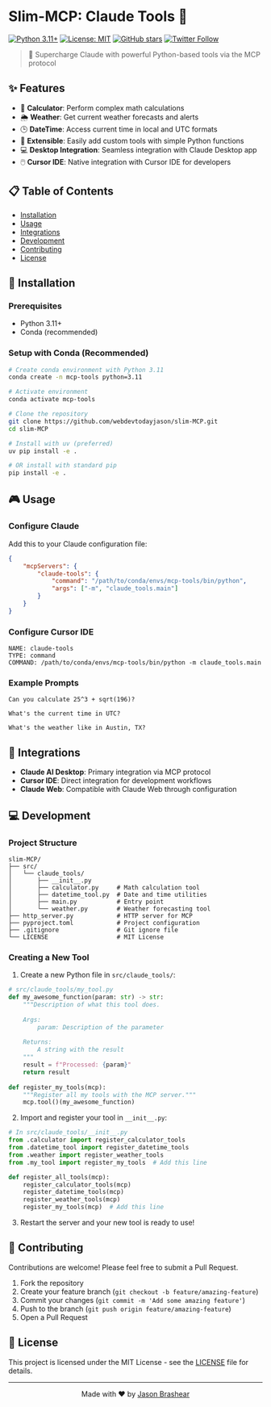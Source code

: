 # Slim-MCP: Claude Tools 🤖

[![Python 3.11+](https://img.shields.io/badge/python-3.11+-blue.svg)](https://www.python.org/downloads/)
[![License: MIT](https://img.shields.io/badge/License-MIT-yellow.svg)](https://opensource.org/licenses/MIT)
[![GitHub stars](https://img.shields.io/github/stars/webdevtodayjason/slim-MCP?style=social)](https://github.com/webdevtodayjason/slim-MCP/stargazers)
[![Twitter Follow](https://img.shields.io/twitter/follow/webdevtodayjason?style=social)](https://twitter.com/webdevtodayjason)

> 🚀 Supercharge Claude with powerful Python-based tools via the MCP protocol

## ✨ Features

- 🧮 **Calculator**: Perform complex math calculations
- 🌦️ **Weather**: Get current weather forecasts and alerts
- 🕒 **DateTime**: Access current time in local and UTC formats
- 🔌 **Extensible**: Easily add custom tools with simple Python functions
- 💻 **Desktop Integration**: Seamless integration with Claude Desktop app
- 🖱️ **Cursor IDE**: Native integration with Cursor IDE for developers

## 📋 Table of Contents

- [Installation](#-installation)
- [Usage](#-usage)
- [Integrations](#-integrations)
- [Development](#-development)
- [Contributing](#-contributing)
- [License](#-license)

## 🚀 Installation

### Prerequisites

- Python 3.11+
- Conda (recommended)

### Setup with Conda (Recommended)

```bash
# Create conda environment with Python 3.11
conda create -n mcp-tools python=3.11

# Activate environment
conda activate mcp-tools

# Clone the repository
git clone https://github.com/webdevtodayjason/slim-MCP.git
cd slim-MCP

# Install with uv (preferred)
uv pip install -e .

# OR install with standard pip
pip install -e .
```

## 🎮 Usage

### Configure Claude

Add this to your Claude configuration file:

```json
{
    "mcpServers": {
        "claude-tools": {
            "command": "/path/to/conda/envs/mcp-tools/bin/python",
            "args": ["-m", "claude_tools.main"]
        }
    }
}
```

### Configure Cursor IDE

```
NAME: claude-tools
TYPE: command
COMMAND: /path/to/conda/envs/mcp-tools/bin/python -m claude_tools.main
```

### Example Prompts

```
Can you calculate 25^3 + sqrt(196)?

What's the current time in UTC?

What's the weather like in Austin, TX?
```

## 🔌 Integrations

- **Claude AI Desktop**: Primary integration via MCP protocol
- **Cursor IDE**: Direct integration for development workflows
- **Claude Web**: Compatible with Claude Web through configuration

## 💻 Development

### Project Structure

```
slim-MCP/
├── src/
│   └── claude_tools/
│       ├── __init__.py
│       ├── calculator.py     # Math calculation tool
│       ├── datetime_tool.py  # Date and time utilities
│       ├── main.py           # Entry point
│       └── weather.py        # Weather forecasting tool
├── http_server.py            # HTTP server for MCP
├── pyproject.toml            # Project configuration
├── .gitignore                # Git ignore file
└── LICENSE                   # MIT License
```

### Creating a New Tool

1. Create a new Python file in `src/claude_tools/`:

```python
# src/claude_tools/my_tool.py
def my_awesome_function(param: str) -> str:
    """Description of what this tool does.
    
    Args:
        param: Description of the parameter
        
    Returns:
        A string with the result
    """
    result = f"Processed: {param}"
    return result
    
def register_my_tools(mcp):
    """Register all my tools with the MCP server."""
    mcp.tool()(my_awesome_function)
```

2. Import and register your tool in `__init__.py`:

```python
# In src/claude_tools/__init__.py
from .calculator import register_calculator_tools
from .datetime_tool import register_datetime_tools
from .weather import register_weather_tools
from .my_tool import register_my_tools  # Add this line

def register_all_tools(mcp):
    register_calculator_tools(mcp)
    register_datetime_tools(mcp)
    register_weather_tools(mcp)
    register_my_tools(mcp)  # Add this line
```

3. Restart the server and your new tool is ready to use!

## 👥 Contributing

Contributions are welcome! Please feel free to submit a Pull Request.

1. Fork the repository
2. Create your feature branch (`git checkout -b feature/amazing-feature`)
3. Commit your changes (`git commit -m 'Add some amazing feature'`)
4. Push to the branch (`git push origin feature/amazing-feature`)
5. Open a Pull Request

## 📄 License

This project is licensed under the MIT License - see the [LICENSE](LICENSE) file for details.

---

<p align="center">
  Made with ❤️ by <a href="https://github.com/webdevtodayjason">Jason Brashear</a>
</p>